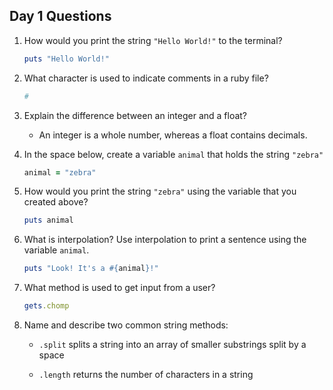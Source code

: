 ## Day 1 Questions

1. How would you print the string `"Hello World!"` to the terminal?

   ```ruby
   puts "Hello World!"
   ```

1. What character is used to indicate comments in a ruby file?

   ```ruby
   #
   ```

1. Explain the difference between an integer and a float?

   - An integer is a whole number, whereas a float contains decimals.

1. In the space below, create a variable `animal` that holds the string `"zebra"`

   ```ruby
   animal = "zebra"
   ```

1. How would you print the string `"zebra"` using the variable that you created above?

   ```ruby
   puts animal
   ```

1. What is interpolation? Use interpolation to print a sentence using the variable `animal`.

   ```ruby
   puts "Look! It's a #{animal}!"
   ```

1. What method is used to get input from a user?

   ```ruby
   gets.chomp
   ```

1. Name and describe two common string methods:

   - `.split` splits a string into an array of smaller substrings split by a space

   - `.length` returns the number of characters in a string
